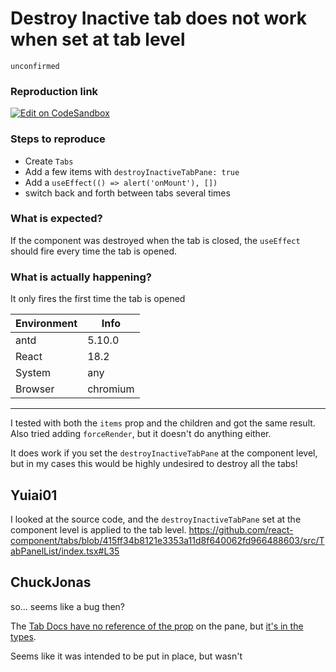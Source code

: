 # Destroy Inactive tab does not work when set at tab level

`unconfirmed`

### Reproduction link

[![Edit on CodeSandbox](https://codesandbox.io/static/img/play-codesandbox.svg)](https://codesandbox.io/s/antd-reproduction-template-forked-rlrpvv?file=/index.js)

### Steps to reproduce

- Create `Tabs`
- Add a few items with `destroyInactiveTabPane: true`
- Add a `useEffect(() => alert('onMount'), [])`
- switch back and forth between tabs several times

### What is expected?

If the component was destroyed when the tab is closed, the `useEffect` should fire every time the tab is opened.

### What is actually happening?

It only fires the first time the tab is opened

| Environment | Info     |
| ----------- | -------- |
| antd        | 5.10.0   |
| React       | 18.2     |
| System      | any      |
| Browser     | chromium |

---

I tested with both the `items` prop and the children and got the same result. Also tried adding `forceRender`, but it doesn't do anything either.

It does work if you set the `destroyInactiveTabPane` at the component level, but in my cases this would be highly undesired to destroy all the tabs!

<!-- generated by ant-design-issue-helper. DO NOT REMOVE -->

## Yuiai01

I looked at the source code, and the `destroyInactiveTabPane` set at the component level is applied to the tab level.
https://github.com/react-component/tabs/blob/415ff34b8121e3353a11d8f640062fd966488603/src/TabPanelList/index.tsx#L35

## ChuckJonas

so... seems like a bug then?

The [Tab Docs have no reference of the prop](https://ant.design/components/tabs#tabitemtype) on the pane, but [it's in the types](https://github.com/react-component/tabs/blob/415ff34b8121e3353a11d8f640062fd966488603/src/TabPanelList/TabPane.tsx#L20).

Seems like it was intended to be put in place, but wasn't
